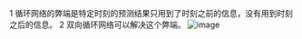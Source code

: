 1 循环网络的弊端是特定时刻的预测结果只用到了时刻之前的信息，没有用到时刻之后的信息。
2 双向循环网络可以解决这个弊端。
![image](https://github.com/ButBueatiful/dotvim/raw/master/screenshots/vim-screenshot.jpg)
